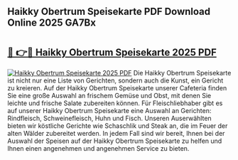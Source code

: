 ## Haikky Obertrum Speisekarte PDF Download Online 2025 GA7Bx

# <h2><a href="http://gcajrzj.nevu.top/?p=Haikky+Obertrum+Speisekarte">🔗 👉🔴 Haikky Obertrum Speisekarte 2025 PDF</a></h2>

[![Haikky Obertrum Speisekarte 2025 PDF](https://i.imgur.com/dBaPXMq.png)](http://gcajrzj.nevu.top/?p=Haikky+Obertrum+Speisekarte)
Die Haikky Obertrum Speisekarte ist nicht nur eine Liste von Gerichten, sondern auch die Kunst, ein Gericht zu kreieren. Auf der Haikky Obertrum Speisekarte unserer Cafeteria finden Sie eine große Auswahl an frischem Gemüse und Obst, mit denen Sie leichte und frische Salate zubereiten können. Für Fleischliebhaber gibt es auf unserer Haikky Obertrum Speisekarte eine Auswahl an Gerichten: Rindfleisch, Schweinefleisch, Huhn und Fisch. Unseren Auserwählten bieten wir köstliche Gerichte wie Schaschlik und Steak an, die im Feuer der alten Wälder zubereitet werden. In jedem Fall sind wir bereit, Ihnen bei der Auswahl der Speisen auf der Haikky Obertrum Speisekarte zu helfen und Ihnen einen angenehmen und angenehmen Service zu bieten.

